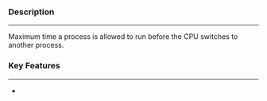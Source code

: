 ### Description
---
Maximum time a process is allowed to run before the CPU switches to another process.

### Key Features
---
- 